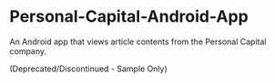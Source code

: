 # Personal-Capital-Android-App
An Android app that views article contents from the Personal Capital company.

(Deprecated/Discontinued - Sample Only)
